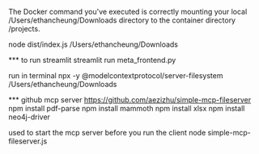The Docker command you've executed is correctly mounting your local /Users/ethancheung/Downloads directory to the container directory /projects.

node dist/index.js /Users/ethancheung/Downloads


*** to run streamlit
streamlit run meta_frontend.py

run in terminal
npx -y @modelcontextprotocol/server-filesystem /Users/ethancheung/Downloads

*** github mcp server
https://github.com/aezizhu/simple-mcp-fileserver
npm install pdf-parse
npm install mammoth
npm install xlsx
npm install neo4j-driver


used to start the mcp server before you run the client
node simple-mcp-fileserver.js

